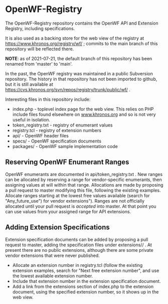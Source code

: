 # OpenWF-Registry

The OpenWF-Registry repository contains the OpenWF API and Extension
Registry, including specifications.

It is also used as a backing store for the web view of the registry at
https://www.khronos.org/registry/wf/ ; commits to the main branch of
this repository will be reflected there.

**NOTE**: as of 2021-07-21, the default branch of this repository has
been renamed from 'master' to 'main'.

In the past, the OpenWF registry was maintained in a public Subversion
repository. The history in that repository has not been imported to github,
but it is still available at
https://cvs.khronos.org/svn/repos/registry/trunk/public/wf/ .

Interesting files in this repository include:

* index.php - toplevel index page for the web view. This relies on PHP
  include files found elsewhere on www.khronos.org and so is not very useful
  in isolation.
* token_registry.txt - registry of enumerant values
* registry.tcl - registry of extension numbers
* api/ - OpenWF header files
* specs/ - OpenWF specification documents
* packages/ - OpenWF sample implementation code

## Reserving OpenWF Enumerant Ranges

OpenWF enumerants are documented in api/token_registry.txt . New ranges can
be allocated by reserving a range for vendor-specific enumerants, then
assigning values at will within that range. Allocations are made by
proposing a pull request to master modifying this file, following the
existing examples. Allocate ranges starting at the lowest free values
available (search for "Any_future_use") for vendor extensions"). Ranges are
not officially allocated until your pull request is *accepted* into master.
At that point you can use values from your assigned range for API
extensions.

## Adding Extension Specifications

Extension specification documents can be added by proposing a pull request
to master, adding the specification files under extensions/<vendor>/ . At
present there are no public extensions, although there are some private
vendor extensions that were never published.

* Allocate an extension number in registry.tcl (follow the existing
  extension examples, search for "Next free extension number", and use the
  lowest available extension number.
* Include that extension number in the extension specification document.
* Add a link from the extensions section of index.php to the extension
  document, using the specified extension number, so it shows up in the web
  view.


